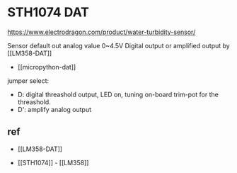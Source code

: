 
# STH1074 DAT

https://www.electrodragon.com/product/water-turbidity-sensor/

Sensor default out analog value 0~4.5V
Digital output or amplified output by [[LM358-DAT]]

- [[micropython-dat]]

jumper select: 
- D: digital threashold output, LED on, tuning on-board trim-pot for the threashold.
- D': amplify analog output 


## ref 

- [[LM358-DAT]]

- [[STH1074]] - [[LM358]]